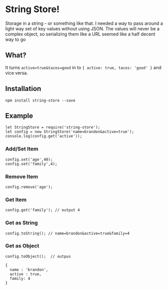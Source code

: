 # String Store!

Storage in a string - or something like that. I needed a way to pass around a light way set of key values without using JSON. The values will never be a complex object, so serializing them like a URL seemed like a half decent way to go

## What?

It turns ``active=true&tacos=good`` in to ``{ active: true, tacos: 'good' }`` and vice versa.

## Installation

```
npm install string-store --save
```

## Example
```
let StringStore = require('string-store');
let config = new StringStore('name=brandon&active=true');
console.log(config.get('active'));
```

### Add/Set Item

```
config.set('age',40);
config.set('family',4);
```

### Remove Item

```
config.remove('age');
```

### Get Item

```
config.get('family'); // output 4
```

### Get as String

```
config.toString(); // name=brandon&active=true&family=4
```

### Get as Object

```
config.toObject();  // outpus

{
  name : 'brandon',
  active : true,
  family: 4
}

```
